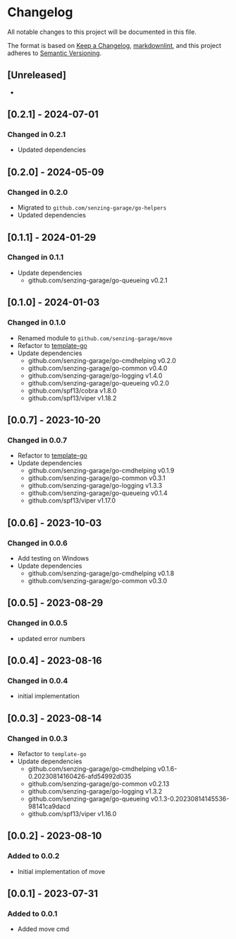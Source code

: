 # Changelog

All notable changes to this project will be documented in this file.

The format is based on [Keep a Changelog](https://keepachangelog.com/en/1.0.0/),
[markdownlint](https://dlaa.me/markdownlint/),
and this project adheres to [Semantic Versioning](https://semver.org/spec/v2.0.0.html).

## [Unreleased]

-

## [0.2.1] - 2024-07-01

### Changed in 0.2.1

- Updated dependencies

## [0.2.0] - 2024-05-09

### Changed in 0.2.0

- Migrated to `github.com/senzing-garage/go-helpers`
- Updated dependencies

## [0.1.1] - 2024-01-29

### Changed in 0.1.1

- Update dependencies
  - github.com/senzing-garage/go-queueing v0.2.1

## [0.1.0] - 2024-01-03

### Changed in 0.1.0

- Renamed module to `github.com/senzing-garage/move`
- Refactor to [template-go](https://github.com/senzing-garage/template-go)
- Update dependencies
  - github.com/senzing-garage/go-cmdhelping v0.2.0
  - github.com/senzing-garage/go-common v0.4.0
  - github.com/senzing-garage/go-logging v1.4.0
  - github.com/senzing-garage/go-queueing v0.2.0
  - github.com/spf13/cobra v1.8.0
  - github.com/spf13/viper v1.18.2

## [0.0.7] - 2023-10-20

### Changed in 0.0.7

- Refactor to [template-go](https://github.com/senzing-garage/template-go)
- Update dependencies
  - github.com/senzing-garage/go-cmdhelping v0.1.9
  - github.com/senzing-garage/go-common v0.3.1
  - github.com/senzing-garage/go-logging v1.3.3
  - github.com/senzing-garage/go-queueing v0.1.4
  - github.com/spf13/viper v1.17.0

## [0.0.6] - 2023-10-03

### Changed in 0.0.6

- Add testing on Windows
- Update dependencies
  - github.com/senzing-garage/go-cmdhelping v0.1.8
  - github.com/senzing-garage/go-common v0.3.0

## [0.0.5] - 2023-08-29

### Changed in 0.0.5

- updated error numbers

## [0.0.4] - 2023-08-16

### Changed in 0.0.4

- initial implementation

## [0.0.3] - 2023-08-14

### Changed in 0.0.3

- Refactor to `template-go`
- Update dependencies
  - github.com/senzing-garage/go-cmdhelping v0.1.6-0.20230814160426-afd54992d035
  - github.com/senzing-garage/go-common v0.2.13
  - github.com/senzing-garage/go-logging v1.3.2
  - github.com/senzing-garage/go-queueing v0.1.3-0.20230814145536-98141ca9dacd
  - github.com/spf13/viper v1.16.0

## [0.0.2] - 2023-08-10

### Added to 0.0.2

- Initial implementation of move

## [0.0.1] - 2023-07-31

### Added to 0.0.1

- Added move cmd
